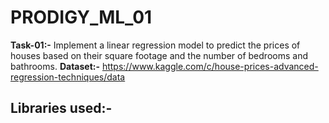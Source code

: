 # PRODIGY_ML_01
**Task-01:-**  Implement a linear regression model to predict the prices of houses based on their square footage and the number of bedrooms and bathrooms.
**Dataset:-** https://www.kaggle.com/c/house-prices-advanced-regression-techniques/data

## **Libraries used:-**
